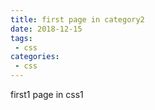 ```yaml
---
title: first page in category2
date: 2018-12-15
tags:
 - css
categories: 
 - css
---
```


first1 page in css1